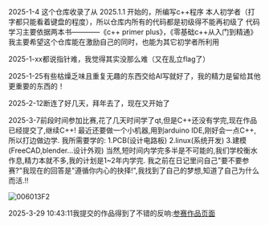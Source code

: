 2025-1-4 这个仓库收录了从 2025.1.1 开始的，所编写c++程序
	本人初学者（打字都只能看着键盘的程度），所以仓库内所有的代码都是初级得不能再初级了
	代码学习主要依据两本书————《c++ primer plus》，《零基础c++从入门到精通》
	我主要希望这个仓库能在激励自己的同时，也能为其它初学者所利用
 
2025-1-xx都说指针难，我觉得其实没那么难（又在乱立flag了）

2025-1-25有些枯燥乏味且重复无趣的东西交给AI写就好了，我的精力是留给其他更重要的东西的！

2025-2-12断连了好几天，拜年去了，现在又开始了

2025-3-7前段时间参加比赛,花了几天时间学了qt,但是C++还没有学完,现在作品已经提交了,继续C++!
	最近还要做一个小机器,用到arduino IDE,刚好会一点C++,所以打边做边学.
 	我所需要学的:
  		1.PCB(设计电路板)
    		2.linux(系统开发)
      		3.建模(FreeCAD,blender...设计外观)
	当然,短时间内学完多半是不可能的,我们学校衡水作息,精力本就不多,我的计划是1~2年内学完.
 	我之前在日记里问自己"要不要参赛?"我现在的回答是"遵循你内心的抉择!",我找到了自己的梦想,知道了自己为什么而活.!!
  
  
  ![006013F2](https://github.com/user-attachments/assets/6d25fd57-c0a9-444a-ad1a-9e0c4ddd0097)

  2025-3-29 10:43:11我提交的作品得到了不错的反响:[参赛作品页面](http://open.aqedu.cn/showme/act/actShow/actClaim?activityId=448a34f7c1704085b6c8a066965d6ec4)




